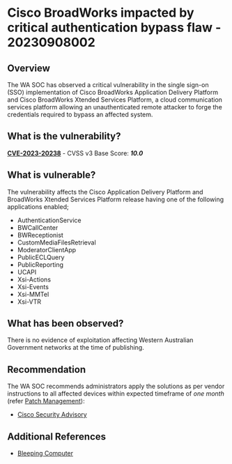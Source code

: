 # Cisco BroadWorks impacted by critical authentication bypass flaw - 20230908002

## Overview

The WA SOC has observed a critical vulnerability in the single sign-on (SSO) implementation of Cisco BroadWorks Application Delivery Platform and Cisco BroadWorks Xtended Services Platform, a cloud communication services platform allowing an unauthenticated remote attacker to forge the credentials required to bypass an affected system.

## What is the vulnerability?

[**CVE-2023-20238**](https://nvd.nist.gov/vuln/detail/CVE-2023-20238) - CVSS v3 Base Score: ***10.0***

## What is vulnerable?

The vulnerability affects the Cisco Application Delivery Platform and BroadWorks Xtended Services Platform release having one of the following applications enabled;

- AuthenticationService
- BWCallCenter
- BWReceptionist
- CustomMediaFilesRetrieval
- ModeratorClientApp
- PublicECLQuery
- PublicReporting
- UCAPI
- Xsi-Actions
- Xsi-Events
- Xsi-MMTel
- Xsi-VTR

## What has been observed?

There is no evidence of exploitation affecting Western Australian Government networks at the time of publishing.

## Recommendation

The WA SOC recommends administrators apply the solutions as per vendor instructions to all affected devices within expected timeframe of *one month* (refer [Patch Management](../guidelines/patch-management.md)):

- [Cisco Security Advisory](https://sec.cloudapps.cisco.com/security/center/content/CiscoSecurityAdvisory/cisco-sa-bw-auth-bypass-kCggMWhX#vp)

## Additional References

- [Bleeping Computer](https://www.bleepingcomputer.com/news/security/cisco-broadworks-impacted-by-critical-authentication-bypass-flaw/)
